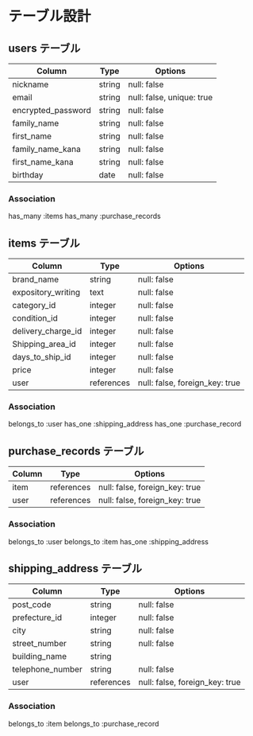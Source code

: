 # テーブル設計

## users テーブル

| Column             | Type    | Options     |
| ------------------ | ------  | ----------- |
| nickname           | string  | null: false               |
| email              | string  | null: false, unique: true |
| encrypted_password | string  | null: false |
| family_name        | string  | null: false |
| first_name         | string  | null: false |
| family_name_kana   | string  | null: false |
| first_name_kana    | string  | null: false |
| birthday           | date    | null: false |


### Association

  has_many :items
  has_many :purchase_records


## items テーブル

| Column             | Type       | Options                        |
| ------------------ | ---------- | ------------------------------ |
| brand_name         | string     | null: false                    |
| expository_writing | text       | null: false                    |
| category_id        | integer    | null: false                    |
| condition_id       | integer    | null: false                    |
| delivery_charge_id | integer    | null: false                    |
| Shipping_area_id   | integer    | null: false                    |
| days_to_ship_id    | integer    | null: false                    |
| price              | integer    | null: false                    |
| user               | references | null: false, foreign_key: true |

### Association

  belongs_to :user
  has_one :shipping_address
  has_one :purchase_record

## purchase_records テーブル

| Column    | Type       | Options                        |
| --------- | ---------- | ------------------------------ |
| item      | references | null: false, foreign_key: true |
| user      | references | null: false, foreign_key: true |

### Association

  belongs_to :user
  belongs_to :item
  has_one :shipping_address


## shipping_address テーブル

| Column           | Type       | Options                        |
| ---------------- | ---------- | ------------------------------ |
| post_code        | string     | null: false                    |
| prefecture_id    | integer    | null: false                    |
| city             | string     | null: false                    |
| street_number    | string     | null: false                    |
| building_name    | string     |                                |
| telephone_number | string     | null: false                    |
| user             | references | null: false, foreign_key: true |

### Association

  belongs_to :item
  belongs_to :purchase_record